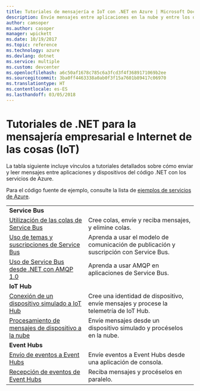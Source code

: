 ```yaml
---
title: Tutoriales de mensajería e IoT con .NET en Azure | Microsoft Docs
description: Envíe mensajes entre aplicaciones en la nube y entre los dispositivos y la nube con .NET y los servicios de Azure.
author: camsoper
ms.author: casoper
manager: wpickett
ms.date: 10/19/2017
ms.topic: reference
ms.technology: azure
ms.devlang: dotnet
ms.service: multiple
ms.custom: devcenter
ms.openlocfilehash: a6c50af1678c785c6a3fcd3f4f3689171069b2ee
ms.sourcegitcommit: 3ba0ff4463338a0ab0f3f15a7601b89417c06970
ms.translationtype: HT
ms.contentlocale: es-ES
ms.lasthandoff: 03/05/2018
---
```

# <a name="net-tutorials-for-enterprise-messaging-and-internet-of-things-iot"></a>Tutoriales de .NET para la mensajería empresarial e Internet de las cosas (IoT)

La tabla siguiente incluye vínculos a tutoriales detallados sobre cómo enviar y leer mensajes entre aplicaciones y dispositivos del código .NET con los servicios de Azure.

Para el código fuente de ejemplo, consulte la lista de [ejemplos de servicios de Azure](https://azure.microsoft.com/resources/samples/?platform=dotnet).


| | |
|---|---|
| **Service Bus** | |
| [Utilización de las colas de Service Bus][1] | Cree colas, envíe y reciba mensajes, y elimine colas. | 
| [Uso de temas y suscripciones de Service Bus][2] | Aprenda a usar el modelo de comunicación de publicación y suscripción con Service Bus.
| [Uso de Service Bus desde .NET con AMQP 1.0][3] | Aprenda a usar AMQP en aplicaciones de Service Bus.
|**IoT Hub**|
| [Conexión de un dispositivo simulado a IoT Hub][4] | Cree una identidad de dispositivo, envíe mensajes y procese la telemetría de IoT Hub. |   
| [Procesamiento de mensajes de dispositivo a la nube][5] | Envíe mensajes desde un dispositivo simulado y procéselos en la nube. |
|**Event Hubs**|
| [Envío de eventos a Event Hubs][6] | Envíe eventos a Event Hubs desde una aplicación de consola.
| [Recepción de eventos de Event Hubs][7] | Reciba mensajes y procéselos en paralelo.


[1]: /azure/service-bus-messaging/service-bus-dotnet-get-started-with-queues
[2]: /azure/service-bus-messaging/service-bus-dotnet-how-to-use-topics-subscriptions
[3]: /azure/service-bus-messaging/service-bus-amqp-dotnet
[4]: /azure/iot-hub/iot-hub-csharp-csharp-getstarted
[5]: /azure/iot-hub/iot-hub-csharp-csharp-process-d2c
[6]: /azure/event-hubs/event-hubs-dotnet-standard-getstarted-send
[7]: /azure/event-hubs/event-hubs-dotnet-standard-getstarted-receive-eph


